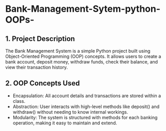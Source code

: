 # Bank-Management-Sytem-python-OOPs-
## 1. Project Description
The Bank Management System is a simple Python project built using Object-Oriented Programming (OOP) concepts. It allows users to create a bank account, deposit money, withdraw funds, check their balance, and view their transaction history.

## 2. OOP Concepts Used
- Encapsulation: All account details and transactions are stored within a class.
- Abstraction: User interacts with high-level methods like deposit() and withdraw() without needing to know internal workings.
- Modularity: The system is structured with methods for each banking operation, making it easy to maintain and extend.
